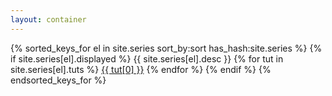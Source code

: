 ```yaml
---
layout: container
---
```



{% sorted_keys_for el in site.series sort_by:sort has_hash:site.series %}
{% if site.series[el].displayed %}
<span class="item-heading"> {{ site.series[el].desc }} </span>
{% for tut in site.series[el].tuts %}
<a class="item" href="/series/{{ el }}/{{ tut[1] }}">{{ tut[0] }}</a>
{% endfor %}
{% endif %}
{% endsorted_keys_for %}
